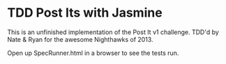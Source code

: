 # TDD Post Its with Jasmine

This is an unfinished implementation of the Post It v1 challenge. TDD'd by Nate & Ryan for the awesome Nighthawks of 2013.

Open up SpecRunner.html in a browser to see the tests run.
